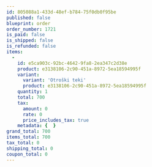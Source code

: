```yaml
---
id: 805088a1-433d-48ef-b784-75f0db0f95be
published: false
blueprint: order
order_number: 1721
is_paid: false
is_shipped: false
is_refunded: false
items:
  -
    id: e5ca903c-92bc-4642-9fa8-2ea347c2d38e
    product: e3138106-2c90-451a-8972-5ea18594995f
    variant:
      variant: 'Otroški teki'
      product: e3138106-2c90-451a-8972-5ea18594995f
    quantity: 1
    total: 700
    tax:
      amount: 0
      rate: 0
      price_includes_tax: true
    metadata: {  }
grand_total: 700
items_total: 700
tax_total: 0
shipping_total: 0
coupon_total: 0
---
```

